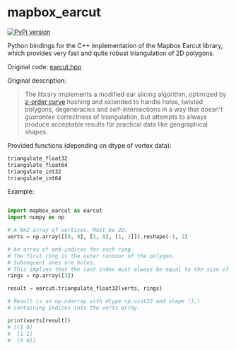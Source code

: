 # mapbox_earcut

[![PyPi version](https://badgen.net/pypi/v/mapbox-earcut/)](https://pypi.org/project/mapbox-earcut)

Python bindings for the C++ implementation of the Mapbox Earcut library, which
provides very fast and quite robust triangulation of 2D polygons.

Original code: [earcut.hpp](https://github.com/mapbox/earcut.hpp)

Original description:

> The library implements a modified ear slicing algorithm, optimized by
> [z-order curve](http://en.wikipedia.org/wiki/Z-order_curve) hashing and
> extended to handle holes, twisted polygons, degeneracies and self-intersections
> in a way that doesn't _guarantee_ correctness of triangulation, but attempts to
> always produce acceptable results for practical data like geographical shapes.

Provided functions (depending on dtype of vertex data):
```python
triangulate_float32
triangulate_float64
triangulate_int32
triangulate_int64
```

Example:
```python

import mapbox_earcut as earcut
import numpy as np

# A Nx2 array of vertices. Must be 2D.
verts = np.array([[0, 0], [1, 0], [1, 1]]).reshape(-1, 2)

# An array of end-indices for each ring.
# The first ring is the outer contour of the polygon.
# Subsequent ones are holes.
# This implies that the last index must always be equal to the size of verts!
rings = np.array([3])

result = earcut.triangulate_float32(verts, rings)

# Result is an np.ndarray with dtype np.uint32 and shape (3,)
# containing indices into the verts array.

print(verts[result])
# [[1 0]
#  [1 1]
#  [0 0]]
```
